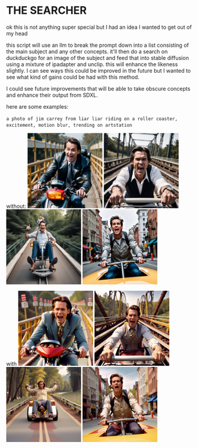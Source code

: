 # THE SEARCHER

ok this is not anything super special but I had an idea I wanted to get out of my head

this script will use an llm to break the prompt down into a list consisting of the main subject and any other concepts. it'll then do a search on duckduckgo for an image of the subject and feed that into stable diffusion using a mixture of ipadapter and unclip. this will enhance the likeness slightly. I can see ways this could be improved in the future but I wanted to see what kind of gains could be had with this method.

I could see future improvements that will be able to take obscure concepts and enhance their output from SDXL.

here are some examples:

`a photo of jim carrey from liar liar riding on a roller coaster, excitement, motion blur, trending on artstation`

without:
<img alt="output0_no_files.png" src="assets%2Foutput0_no_files.png" width="200"/>
<img alt="output1_no_files.png" src="assets%2Foutput1_no_files.png" width="200"/>
<img alt="output2_no_files.png" src="assets%2Foutput2_no_files.png" width="200"/>
<img alt="output3_no_files.png" src="assets%2Foutput3_no_files.png" width="200"/>

with
<img alt="output0_.png" src="assets%2Foutput0_.png" width="200"/>
<img alt="output1_.png" src="assets%2Foutput1_.png" width="200"/>
<img alt="output2_.png" src="assets%2Foutput2_.png" width="200"/>
<img alt="output3_.png" src="assets%2Foutput3_.png" width="200"/>